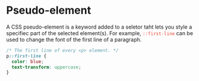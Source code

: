 # Pseudo-element

A CSS pseudo-element is a keyword added to a seletor taht lets you style a specifiec part of the selected element(s). For example, <code style="color:#ea4335">::first-line</code> can be used to change the font of the first line of a paragraph.

```css
/* The first line of every <p> element. */
p::first-line {
  color: blue;
  text-transform: uppercase;
}
```

